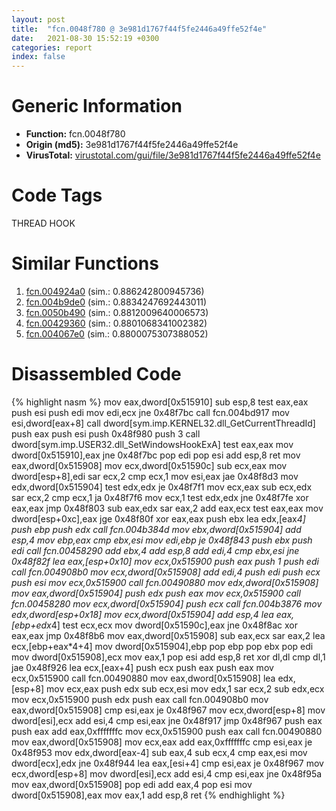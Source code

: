 ```yaml
---
layout: post
title:  "fcn.0048f780 @ 3e981d1767f44f5fe2446a49ffe52f4e"
date:   2021-08-30 15:52:19 +0300
categories: report
index: false
---
```


# Generic Information
- **Function:** fcn.0048f780
- **Origin (md5):** 3e981d1767f44f5fe2446a49ffe52f4e
- **VirusTotal:** [virustotal.com/gui/file/3e981d1767f44f5fe2446a49ffe52f4e][virustotal_ref]

# Code Tags
<span class="tag" id="THREAD">THREAD</span>
<span class="tag" id="HOOK">HOOK</span>


# Similar Functions

1. [fcn.004924a0][similar_1_ref] (sim.: 0.886242800945736)
2. [fcn.004b9de0][similar_2_ref] (sim.: 0.8834247692443011)
3. [fcn.0050b490][similar_3_ref] (sim.: 0.8812009640006573)
4. [fcn.00429360][similar_4_ref] (sim.: 0.8801068341002382)
5. [fcn.004067e0][similar_5_ref] (sim.: 0.8800075307388052)


# Disassembled Code

{% highlight nasm %}
mov eax,dword[0x515910]
sub esp,8
test eax,eax
push esi
push edi
mov edi,ecx
jne 0x48f7bc
call fcn.004bd917
mov esi,dword[eax+8]
call dword[sym.imp.KERNEL32.dll_GetCurrentThreadId]
push eax
push esi
push 0x48f980
push 3
call dword[sym.imp.USER32.dll_SetWindowsHookExA]
test eax,eax
mov dword[0x515910],eax
jne 0x48f7bc
pop edi
pop esi
add esp,8
ret 
mov eax,dword[0x515908]
mov ecx,dword[0x51590c]
sub ecx,eax
mov dword[esp+8],edi
sar ecx,2
cmp ecx,1
mov esi,eax
jae 0x48f8d3
mov edx,dword[0x515904]
test edx,edx
je 0x48f7f1
mov ecx,eax
sub ecx,edx
sar ecx,2
cmp ecx,1
ja 0x48f7f6
mov ecx,1
test edx,edx
jne 0x48f7fe
xor eax,eax
jmp 0x48f803
sub eax,edx
sar eax,2
add eax,ecx
test eax,eax
mov dword[esp+0xc],eax
jge 0x48f80f
xor eax,eax
push ebx
lea edx,[eax*4]
push ebp
push edx
call fcn.004b384d
mov ebx,dword[0x515904]
add esp,4
mov ebp,eax
cmp ebx,esi
mov edi,ebp
je 0x48f843
push ebx
push edi
call fcn.00458290
add ebx,4
add esp,8
add edi,4
cmp ebx,esi
jne 0x48f82f
lea eax,[esp+0x10]
mov ecx,0x515900
push eax
push 1
push edi
call fcn.004908b0
mov ecx,dword[0x515908]
add edi,4
push edi
push ecx
push esi
mov ecx,0x515900
call fcn.00490880
mov edx,dword[0x515908]
mov eax,dword[0x515904]
push edx
push eax
mov ecx,0x515900
call fcn.00458280
mov ecx,dword[0x515904]
push ecx
call fcn.004b3876
mov edx,dword[esp+0x18]
mov ecx,dword[0x515904]
add esp,4
lea eax,[ebp+edx*4]
test ecx,ecx
mov dword[0x51590c],eax
jne 0x48f8ac
xor eax,eax
jmp 0x48f8b6
mov eax,dword[0x515908]
sub eax,ecx
sar eax,2
lea ecx,[ebp+eax*4+4]
mov dword[0x515904],ebp
pop ebp
pop ebx
pop edi
mov dword[0x515908],ecx
mov eax,1
pop esi
add esp,8
ret 
xor dl,dl
cmp dl,1
jae 0x48f926
lea ecx,[eax+4]
push ecx
push eax
push eax
mov ecx,0x515900
call fcn.00490880
mov eax,dword[0x515908]
lea edx,[esp+8]
mov ecx,eax
push edx
sub ecx,esi
mov edx,1
sar ecx,2
sub edx,ecx
mov ecx,0x515900
push edx
push eax
call fcn.004908b0
mov eax,dword[0x515908]
cmp esi,eax
je 0x48f967
mov ecx,dword[esp+8]
mov dword[esi],ecx
add esi,4
cmp esi,eax
jne 0x48f917
jmp 0x48f967
push eax
push eax
add eax,0xfffffffc
mov ecx,0x515900
push eax
call fcn.00490880
mov eax,dword[0x515908]
mov ecx,eax
add eax,0xfffffffc
cmp esi,eax
je 0x48f953
mov edx,dword[eax-4]
sub eax,4
sub ecx,4
cmp eax,esi
mov dword[ecx],edx
jne 0x48f944
lea eax,[esi+4]
cmp esi,eax
je 0x48f967
mov ecx,dword[esp+8]
mov dword[esi],ecx
add esi,4
cmp esi,eax
jne 0x48f95a
mov eax,dword[0x515908]
pop edi
add eax,4
pop esi
mov dword[0x515908],eax
mov eax,1
add esp,8
ret 
{% endhighlight %}


[similar_1_ref]: /report/fcn.004924a0@be7fba7cc724acf4ae2900d99e0fc9c3
[similar_2_ref]: /report/fcn.004b9de0@1160595edb203a63cb2ca3ce2ff04f47
[similar_3_ref]: /report/fcn.0050b490@17d73cbafe6dd96dd6f2291fab06fbb5
[similar_4_ref]: /report/fcn.00429360@e2ba7f10eb234338a49853c34d7d9c56
[similar_5_ref]: /report/fcn.004067e0@94f83197373b17ab8b5225c0900d14de
[virustotal_ref]: https://www.virustotal.com/gui/file/3e981d1767f44f5fe2446a49ffe52f4e